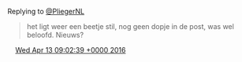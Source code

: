 Replying to [@PliegerNL](https://twitter.com/PliegerNL/status/705692791389753345)

> het ligt weer een beetje stil, nog geen dopje in de post, was wel beloofd\. Nieuws?

<img src="../../media/tweet.ico" width="12" /> [Wed Apr 13 09:02:39 +0000 2016](https://twitter.com/DromerDenker/status/720175353558339585)
